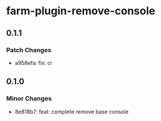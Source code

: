 # farm-plugin-remove-console

## 0.1.1

### Patch Changes

- a958efa: fix: ci

## 0.1.0

### Minor Changes

- 8e818b7: feat: complete remove base console
